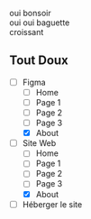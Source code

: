 oui bonsoir\
oui oui baguette\
croissant
## Tout Doux
- [ ] Figma
  - [ ] Home
  - [ ] Page 1
  - [ ] Page 2
  - [ ] Page 3
  - [X] About
- [ ] Site Web
  - [ ] Home
  - [ ] Page 1
  - [ ] Page 2
  - [ ] Page 3
  - [X] About
- [ ] Héberger le site
